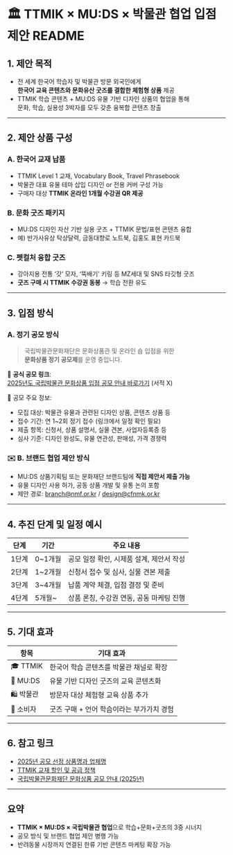 # 🏛️ TTMIK × MU:DS × 박물관 협업 입점 제안 README

## 1. 제안 목적

- 전 세계 한국어 학습자 및 박물관 방문 외국인에게  
  **한국어 교육 콘텐츠와 문화유산 굿즈를 결합한 체험형 상품** 제공  
- TTMIK 학습 콘텐츠 + MU:DS 유물 기반 디자인 상품의 협업을 통해  
  문화, 학습, 실용성 3박자를 모두 갖춘 융복합 콘텐츠 창출

---

## 2. 제안 상품 구성

### A. 한국어 교재 납품

- TTMIK Level 1 교재, Vocabulary Book, Travel Phrasebook
- 박물관 대표 유물 테마 삽입 디자인 or 전용 커버 구성 가능
- 구매자 대상 **TTMIK 온라인 1개월 수강권 QR 제공**

### B. 문화 굿즈 패키지

- MU:DS 디자인 자산 기반 실용 굿즈 + TTMIK 문법/표현 콘텐츠 융합
- 예) 반가사유상 탁상달력, 금동대향로 노트북, 김홍도 표현 카드북

### C. 펫컬처 융합 굿즈

- 강아지용 전통 ‘갓’ 모자, ‘뚝배기’ 키링 등 MZ세대 및 SNS 타깃형 굿즈
- **굿즈 구매 시 TTMIK 수강권 동봉** → 학습 전환 유도

---

## 3. 입점 방식

### A. 정기 공모 방식

> 국립박물관문화재단은 문화상품관 및 온라인 숍 입점을 위한  
> **문화상품 정기 공모제**를 운영 중입니다.  

📌 **공식 공모 링크**:  
[2025년도 국립박물관 문화상품 입점 공모 안내 바로가기](https://www.nmf.or.kr/user/board/20180830162104393100_view.do?article_id=20241219105125796100) (서적 X)

📄 공모 주요 정보:
- 모집 대상: 박물관 유물과 관련된 디자인 상품, 콘텐츠 상품 등
- 접수 기간: 연 1~2회 정기 접수 (링크에서 일정 확인 필요)
- 제출 항목: 신청서, 상품 설명서, 실물 견본, 사업자등록증 등
- 심사 기준: 디자인 완성도, 유물 연관성, 판매성, 가격 경쟁력

### ✉️ B. 브랜드 협업 제안 방식

- MU:DS 상품기획팀 또는 문화재단 브랜드팀에 **직접 제안서 제출 가능**
- 유물 디자인 사용 허가, 공동 상품 개발 및 유통 논의 포함
- 제안 경로: branch@nmf.or.kr / design@cfnmk.or.kr

---

## 4. 추진 단계 및 일정 예시

| 단계 | 기간 | 주요 내용 |
|------|------|-----------|
| 1단계 | 0~1개월 | 공모 일정 확인, 시제품 설계, 제안서 작성 |
| 2단계 | 1~2개월 | 신청서 접수 및 심사, 실물 견본 제출 |
| 3단계 | 3~4개월 | 납품 계약 체결, 입점 결정 및 준비 |
| 4단계 | 5개월~ | 상품 론칭, 수강권 연동, 공동 마케팅 진행

---

## 5. 기대 효과

| 항목 | 기대 효과 |
|------|------------|
| 🎓 TTMIK | 한국어 학습 콘텐츠를 박물관 채널로 확장 |
| 🎨 MU:DS | 유물 기반 디자인 굿즈의 교육 콘텐츠화 |
| 🛍 박물관 | 방문자 대상 체험형 교육 상품 추가 |
| 🐾 소비자 | 굿즈 구매 + 언어 학습이라는 부가가치 경험 |

---

## 6. 참고 링크
- [2025년 공모 선정 상품명과 업체명](https://www.nmf.or.kr/user/board/20180830162104393100_view.do?article_id=20250604091645073100)
- [TTMIK 교재 할인 및 공급 정책](https://store.talktomeinkorean.com/pages/book-discount-for-teachers-and-suppliers)  
- [국립박물관문화재단 문화상품 공모 안내 (2025년)](https://www.nmf.or.kr/user/board/20180830162104393100_view.do?article_id=20241219105125796100)

---

## 요약

- **TTMIK × MU:DS × 국립박물관 협업**으로 학습+문화+굿즈의 3중 시너지  
- 공모 방식 및 브랜드 협업 제안 병행 가능  
- 반려동물 시장까지 연결된 한류 기반 콘텐츠 마케팅 확장 가능
